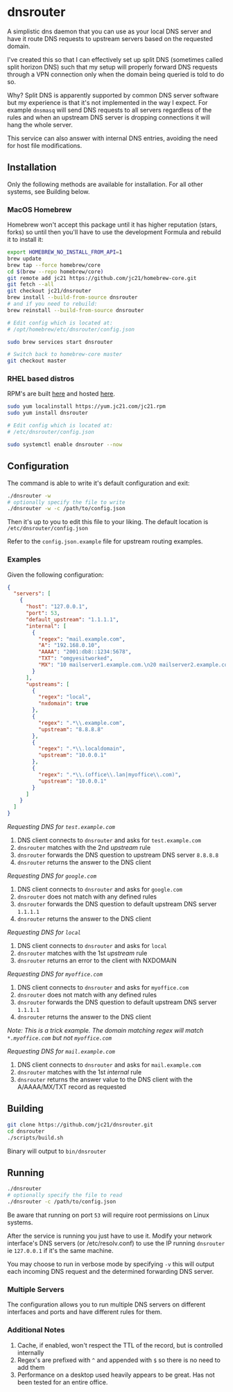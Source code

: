# dnsrouter

A simplistic dns daemon that you can use as your local DNS server
and have it route DNS requests to upstream servers based on the
requested domain.

I've created this so that I can effectively set up split DNS
(sometimes called split horizon DNS) such that my setup will
properly forward DNS requests through a VPN connection only when
the domain being queried is told to do so.

Why? Split DNS is apparently supported by common DNS server software but
my experience is that it's not implemented in the way I expect. For
example `dnsmasq` will send DNS requests to all servers regardless
of the rules and when an upstream DNS server is dropping connections
it will hang the whole server.

This service can also answer with internal DNS entries, avoiding the
need for host file modifications.

## Installation

Only the following methods are available for installation. For all other systems, see Building below.

### MacOS Homebrew

Homebrew won't accept this package until it has higher reputation (stars, forks) so until then
you'll have to use the development Formula and rebuild it to install it:

```bash
export HOMEBREW_NO_INSTALL_FROM_API=1
brew update
brew tap --force homebrew/core
cd $(brew --repo homebrew/core)
git remote add jc21 https://github.com/jc21/homebrew-core.git
git fetch --all
git checkout jc21/dnsrouter
brew install --build-from-source dnsrouter
# and if you need to rebuild:
brew reinstall --build-from-source dnsrouter

# Edit config which is located at:
# /opt/homebrew/etc/dnsrouter/config.json

sudo brew services start dnsrouter

# Switch back to homebrew-core master
git checkout master
```

### RHEL based distros

RPM's are built [here](https://github.com/jc21-rpm/dnsrouter) and hosted [here](https://yum.jc21.com).

```bash
sudo yum localinstall https://yum.jc21.com/jc21.rpm
sudo yum install dnsrouter

# Edit config which is located at:
# /etc/dnsrouter/config.json

sudo systemctl enable dnsrouter --now
```

## Configuration

The command is able to write it's default configuration and exit:

```bash
./dnsrouter -w
# optionally specify the file to write
./dnsrouter -w -c /path/to/config.json
```

Then it's up to you to edit this file to your liking. The default location is `/etc/dnsrouter/config.json`

Refer to the `config.json.example` file for upstream routing examples.

### Examples

Given the following configuration:

```json
{
  "servers": [
    {
      "host": "127.0.0.1",
      "port": 53,
      "default_upstream": "1.1.1.1",
      "internal": [
        {
          "regex": "mail.example.com",
          "A": "192.168.0.10",
          "AAAA": "2001:db8::1234:5678",
          "TXT": "omgyesitworked",
          "MX": "10 mailserver1.example.com.\n20 mailserver2.example.com."
        }
      ],
      "upstreams": [
        {
          "regex": "local",
          "nxdomain": true
        },
        {
          "regex": ".*\\.example.com",
          "upstream": "8.8.8.8"
        },
        {
          "regex": ".*\\.localdomain",
          "upstream": "10.0.0.1"
        },
        {
          "regex": ".*\\.(office\\.lan|myoffice\\.com)",
          "upstream": "10.0.0.1"
        }
      ]
    }
  ]
}
```

*Requesting DNS for `test.example.com`*

1. DNS client connects to `dnsrouter` and asks for `test.example.com`
2. `dnsrouter` matches with the 2nd _upstream_ rule
3. `dnsrouter` forwards the DNS question to upstream DNS server `8.8.8.8`
4. `dnsrouter` returns the answer to the DNS client

*Requesting DNS for `google.com`*

1. DNS client connects to `dnsrouter` and asks for `google.com`
2. `dnsrouter` does not match with any defined rules
3. `dnsrouter` forwards the DNS question to default upstream DNS server `1.1.1.1`
4. `dnsrouter` returns the answer to the DNS client

*Requesting DNS for `local`*

1. DNS client connects to `dnsrouter` and asks for `local`
2. `dnsrouter` matches with the 1st _upstream_ rule
3. `dnsrouter` returns an error to the client with NXDOMAIN

*Requesting DNS for `myoffice.com`*

1. DNS client connects to `dnsrouter` and asks for `myoffice.com`
2. `dnsrouter` does not match with any defined rules
3. `dnsrouter` forwards the DNS question to default upstream DNS server `1.1.1.1`
4. `dnsrouter` returns the answer to the DNS client

_Note: This is a trick example. The domain matching regex will match `*.myoffice.com` but not `myoffice.com`_

*Requesting DNS for `mail.example.com`*

1. DNS client connects to `dnsrouter` and asks for `mail.example.com`
2. `dnsrouter` matches with the 1st _internal_ rule
3. `dnsrouter` returns the answer value to the DNS client with the A/AAAA/MX/TXT record as requested

## Building

```bash
git clone https://github.com/jc21/dnsrouter.git
cd dnsrouter
./scripts/build.sh
```

Binary will output to `bin/dnsrouter`

## Running

```bash
./dnsrouter
# optionally specify the file to read
./dnsrouter -c /path/to/config.json
```

Be aware that running on port `53` will require root permissions on Linux systems.

After the service is running you just have to use it. Modify your network interface's DNS
servers (or /etc/resolv.conf) to use the IP running `dnsrouter` ie `127.0.0.1` if it's
the same machine.

You may choose to run in verbose mode by specifying `-v` this will output each incoming
DNS request and the determined forwarding DNS server.

### Multiple Servers

The configuration allows you to run multiple DNS servers on different interfaces and ports
and have different rules for them.

### Additional Notes

1. Cache, if enabled, won't respect the TTL of the record, but is controlled internally
2. Regex's are prefixed with `^` and appended with `$` so there is no need to add them
3. Performance on a desktop used heavily appears to be great. Has not been tested for an entire office.
